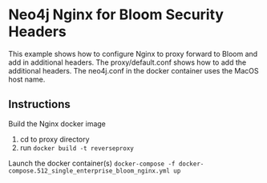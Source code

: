 # Neo4j Nginx for Bloom Security Headers
This example shows how to configure Nginx to proxy forward to Bloom and add in additional headers.
The proxy/default.conf shows how to add the additional headers.
The neo4j.conf in the docker container uses the MacOS host name. 

Instructions
------------ 

Build the Nginx docker image
1) cd to proxy directory
2) run `docker build -t reverseproxy`

Launch the docker container(s)
`docker-compose -f docker-compose.512_single_enterprise_bloom_nginx.yml up`

